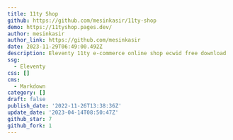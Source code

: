 ```yaml
---
title: 11ty Shop
github: https://github.com/mesinkasir/11ty-shop
demo: https://11tyshop.pages.dev/
author: mesinkasir
author_link: https://github.com/mesinkasir
date: 2023-11-29T06:49:00.492Z
description: Eleventy 11ty e-commerce online shop ecwid free download
ssg:
  - Eleventy
css: []
cms:
  - Markdown
category: []
draft: false
publish_date: '2022-11-26T13:38:36Z'
update_date: '2023-04-14T08:50:47Z'
github_star: 7
github_fork: 1
---
```

